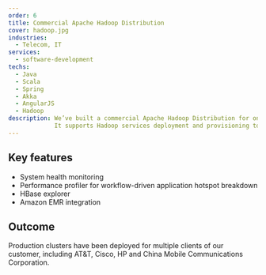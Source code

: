 ```yaml
---
order: 6
title: Commercial Apache Hadoop Distribution
cover: hadoop.jpg
industries:
  - Telecom, IT
services:
  - software-development
techs:
  - Java
  - Scala
  - Spring
  - Akka
  - AngularJS
  - Hadoop
description: We’ve built a commercial Apache Hadoop Distribution for one of the Fortune 500 companies. It 
             It supports Hadoop services deployment and provisioning to a cluster up to 2000 nodes. 
---
```


##  Key features

* System health monitoring
* Performance profiler for workflow-driven application hotspot breakdown
* HBase explorer
* Amazon EMR integration

## Outcome

Production clusters have been deployed for multiple clients of our customer, including AT&T, Cisco, HP and China Mobile Communications Corporation.